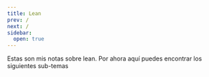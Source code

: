 ```yaml
---
title: Lean
prev: /
next: /
sidebar:
  open: true
---
```


Estas son mis notas sobre lean. Por ahora aquí puedes encontrar los siguientes
sub-temas
